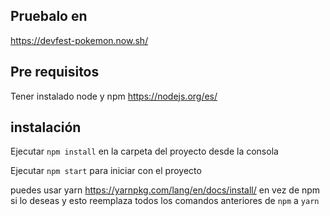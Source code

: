## Pruebalo en 
https://devfest-pokemon.now.sh/

## Pre requisitos
Tener instalado node y npm https://nodejs.org/es/ 
## instalación
Ejecutar `npm install` en la carpeta del proyecto desde la consola

Ejecutar `npm start` para iniciar con el proyecto

puedes usar yarn https://yarnpkg.com/lang/en/docs/install/ en vez de npm si lo deseas y esto reemplaza todos los comandos anteriores de `npm` a `yarn`
